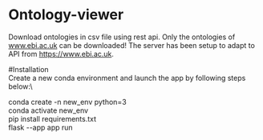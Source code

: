 # Ontology-viewer
Download ontologies in csv file using rest api. Only the ontologies of www.ebi.ac.uk can be downloaded! The server has been setup to adapt to API from https://www.ebi.ac.uk.

#Installation\
Create a new conda environment and launch the app by following steps below:\

conda create -n new_env python=3\
conda activate new_env\
pip install requirements.txt\
flask --app app run

